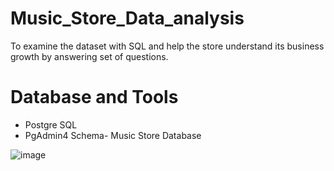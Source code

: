# Music_Store_Data_analysis
To examine the dataset with SQL and help the store understand its business growth by answering set of questions.

# Database and Tools
* Postgre SQL
* PgAdmin4
Schema- Music Store Database

![image](https://github.com/KunalsBisht/Music_Store_Data_analysis/assets/149064127/8fcd891d-c8fb-4cd2-bbb2-8d75a49aeaef)
